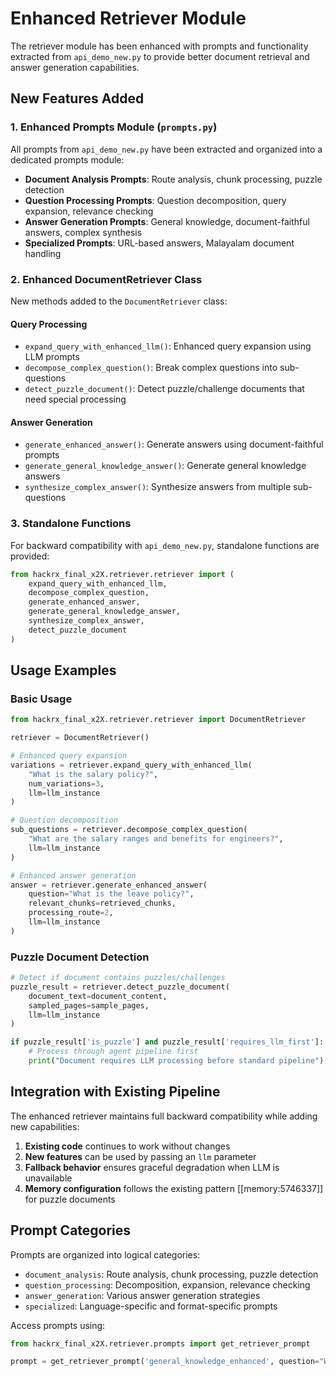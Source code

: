 # Enhanced Retriever Module

The retriever module has been enhanced with prompts and functionality extracted from `api_demo_new.py` to provide better document retrieval and answer generation capabilities.

## New Features Added

### 1. Enhanced Prompts Module (`prompts.py`)
All prompts from `api_demo_new.py` have been extracted and organized into a dedicated prompts module:

- **Document Analysis Prompts**: Route analysis, chunk processing, puzzle detection
- **Question Processing Prompts**: Question decomposition, query expansion, relevance checking  
- **Answer Generation Prompts**: General knowledge, document-faithful answers, complex synthesis
- **Specialized Prompts**: URL-based answers, Malayalam document handling

### 2. Enhanced DocumentRetriever Class
New methods added to the `DocumentRetriever` class:

#### Query Processing
- `expand_query_with_enhanced_llm()`: Enhanced query expansion using LLM prompts
- `decompose_complex_question()`: Break complex questions into sub-questions
- `detect_puzzle_document()`: Detect puzzle/challenge documents that need special processing

#### Answer Generation  
- `generate_enhanced_answer()`: Generate answers using document-faithful prompts
- `generate_general_knowledge_answer()`: Generate general knowledge answers
- `synthesize_complex_answer()`: Synthesize answers from multiple sub-questions

### 3. Standalone Functions
For backward compatibility with `api_demo_new.py`, standalone functions are provided:

```python
from hackrx_final_x2X.retriever.retriever import (
    expand_query_with_enhanced_llm,
    decompose_complex_question, 
    generate_enhanced_answer,
    generate_general_knowledge_answer,
    synthesize_complex_answer,
    detect_puzzle_document
)
```

## Usage Examples

### Basic Usage
```python
from hackrx_final_x2X.retriever.retriever import DocumentRetriever

retriever = DocumentRetriever()

# Enhanced query expansion
variations = retriever.expand_query_with_enhanced_llm(
    "What is the salary policy?", 
    num_variations=3, 
    llm=llm_instance
)

# Question decomposition
sub_questions = retriever.decompose_complex_question(
    "What are the salary ranges and benefits for engineers?",
    llm=llm_instance
)

# Enhanced answer generation
answer = retriever.generate_enhanced_answer(
    question="What is the leave policy?",
    relevant_chunks=retrieved_chunks,
    processing_route=2,
    llm=llm_instance
)
```

### Puzzle Document Detection
```python
# Detect if document contains puzzles/challenges
puzzle_result = retriever.detect_puzzle_document(
    document_text=document_content,
    sampled_pages=sample_pages,
    llm=llm_instance
)

if puzzle_result['is_puzzle'] and puzzle_result['requires_llm_first']:
    # Process through agent pipeline first
    print("Document requires LLM processing before standard pipeline")
```

## Integration with Existing Pipeline

The enhanced retriever maintains full backward compatibility while adding new capabilities:

1. **Existing code** continues to work without changes
2. **New features** can be used by passing an `llm` parameter
3. **Fallback behavior** ensures graceful degradation when LLM is unavailable
4. **Memory configuration** follows the existing pattern [[memory:5746337]] for puzzle documents

## Prompt Categories

Prompts are organized into logical categories:

- `document_analysis`: Route analysis, chunk processing, puzzle detection
- `question_processing`: Decomposition, expansion, relevance checking
- `answer_generation`: Various answer generation strategies
- `specialized`: Language-specific and format-specific prompts

Access prompts using:
```python
from hackrx_final_x2X.retriever.prompts import get_retriever_prompt

prompt = get_retriever_prompt('general_knowledge_enhanced', question="What is AI?")
```
